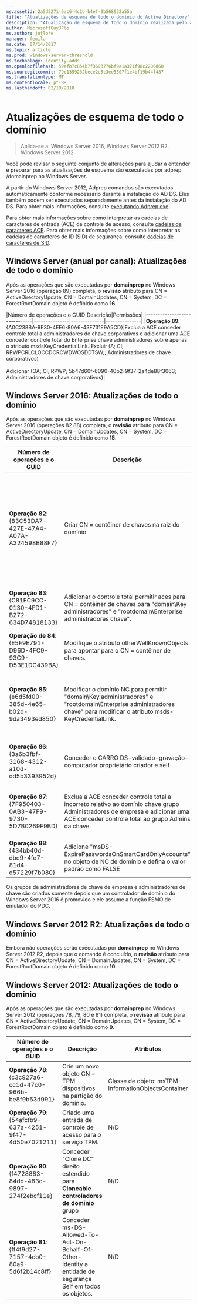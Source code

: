 ```yaml
---
ms.assetid: 2a5d5271-6ac6-4c1b-b4ef-9b568932a55a
title: "Atualizações de esquema de todo o domínio do Active Directory"
description: "Atualização de esquema de todo o domínio realizada pelo adprep /domainprep ao promover um controlador de domínio"
author: MicrosoftGuyJFlo
ms.author: joflore
manager: femila
ms.date: 07/14/2017
ms.topic: article
ms.prod: windows-server-threshold
ms.technology: identity-adds
ms.openlocfilehash: 59efb7c854b7f3693776bf9a1a371f98c2206d60
ms.sourcegitcommit: 79c1359232bece2e5c3ee5507f1e4bf19b44f487
ms.translationtype: MT
ms.contentlocale: pt-BR
ms.lasthandoff: 02/19/2018
---
```

# <a name="domain-wide-schema-updates"></a>Atualizações de esquema de todo o domínio

>Aplica-se a: Windows Server 2016, Windows Server 2012 R2, Windows Server 2012

Você pode revisar o seguinte conjunto de alterações para ajudar a entender e preparar para as atualizações de esquema são executadas por adprep /domainprep no Windows Server. 

A partir do Windows Server 2012, Adprep comandos são executados automaticamente conforme necessário durante a instalação do AD DS. Eles também podem ser executados separadamente antes da instalação do AD DS. Para obter mais informações, consulte [executando Adprep.exe](https://technet.microsoft.com/library/dd464018(v=ws.10).aspx).

Para obter mais informações sobre como interpretar as cadeias de caracteres de entrada (ACE) de controle de acesso, consulte [cadeias de caracteres ACE](https://msdn.microsoft.com/library/aa374928(VS.85).aspx). Para obter mais informações sobre como interpretar as cadeias de caracteres de ID (SID) de segurança, consulte [cadeias de caracteres de SID](https://msdn.microsoft.com/library/aa379602(VS.85).aspx).

## <a name="windows-server-semi-annual-channel-domain-wide-updates"></a>Windows Server (anual por canal): Atualizações de todo o domínio

Após as operações que são executadas por **domainprep** no Windows Server 2016 (operação 89) completa, o **revisão** atributo para CN = ActiveDirectoryUpdate, CN = DomainUpdates, CN = System, DC = ForestRootDomain objeto é definido como **16**.

|Número de operações e o GUID|Descrição|Permissões|
|------------------------------|---------------|--------------|---------------|
|**Operação 89**: {A0C238BA-9E30-4EE6-80A6-43F731E9A5CD}|Exclua a ACE conceder controle total a administradores de chave corporativos e adicionar uma ACE conceder controle total do Enterprise chave administradores sobre apenas o atributo msdsKeyCredentialLink.|Excluir (A; CI; RPWPCRLCLOCCDCRCWDWOSDDTSW;; Administradores de chave corporativos) <br /> <br />Adicionar (OA; CI; RPWP; 5b47d60f-6090-40b2-9f37-2a4de88f3063; Administradores de chave corporativos)|

## <a name="windows-server-2016-domain-wide-updates"></a>Windows Server 2016: Atualizações de todo o domínio

Após as operações que são executadas por **domainprep** no Windows Server 2016 (operações 82 88) completa, o **revisão** atributo para CN = ActiveDirectoryUpdate, CN = DomainUpdates, CN = System, DC = ForestRootDomain objeto é definido como **15**.

|Número de operações e o GUID|Descrição|Atributos|Permissões|
|------------------------------|---------------|--------------|---------------|
|**Operação 82**: {83C53DA7-427E-47A4-A07A-A324598B88F7}|Criar CN = contêiner de chaves na raiz do domínio|-Classe: contêiner<br />-Descrição: contêiner padrão para objetos de chaves de credenciais<br />-ShowInAdvancedViewOnly: TRUE|(A; CI; RPWPCRLCLOCCDCRCWDWOSDDTSW;; EA)<br />(A; CI; RPWPCRLCLOCCDCRCWDWOSDDTSW;; D A)<br />(A; CI; RPWPCRLCLOCCDCRCWDWOSDDTSW;; SY)<br />(A; CI; RPWPCRLCLOCCDCRCWDWOSDDTSW;; D D)<br />(A; CI; RPWPCRLCLOCCDCRCWDWOSDDTSW;; ED)|
|**Operação 83**: {C81FC9CC-0130-4FD1-B272-634D74818133}|Adicionar o controle total permitir aces para CN = contêiner de chaves para "domain\Key administradores" e "rootdomain\Enterprise administradores chave".|N/D|(A; CI; RPWPCRLCLOCCDCRCWDWOSDDTSW;; Administradores de chaves)<br />(A; CI; RPWPCRLCLOCCDCRCWDWOSDDTSW;; Administradores de chave corporativos)|
|**Operação de 84**: {E5F9E791-D96D-4FC9-93C9-D53E1DC439BA}|Modifique o atributo otherWellKnownObjects para apontar para o CN = contêiner de chaves.|-otherWellKnownObjects: B:32:683A24E2E8164BD3AF86AC3C2CF3F981:CN = chaves, %ws|N/D|
|**Operação 85**: {e6d5fd00-385d-4e65-b02d-9da3493ed850}|Modificar o domínio NC para permitir "domain\Key administradores" e "rootdomain\Enterprise administradores chave" para modificar o atributo msds-KeyCredentialLink. |N/D|(OA; CI; RPWP; 5b47d60f-6090-40b2-9f37-2a4de88f3063; Administradores de chaves)<br />(OA; CI; RPWP; 5b47d60f-6090-40b2-9f37-2a4de88f3063; Administradores de chave corporativos no domínio raiz, mas em domínios não raiz resultaram em uma ACE relativo ao domínio falsa com um SID-527 não puder ser resolvido)|
|**Operação 86**: {3a6b3fbf-3168-4312-a10d-dd5b3393952d}|Conceder o CARRO DS-validado-gravação-computador proprietário criador e self|N/D|(OA; CIIO;SW;9b026da6-0d3c-465c-8bee-5199d7165cba;bf967a86-0de6-11d0-a285-00aa003049e2;PS)<br />(OA; CIIO;SW;9b026da6-0d3c-465c-8bee-5199d7165cba;bf967a86-0de6-11d0-a285-00aa003049e2;co)|
|**Operação 87**: {7F950403-0AB3-47F9-9730-5D7B0269F9BD}|Exclua a ACE conceder controle total a incorreto relativo ao domínio chave grupo Administradores de empresa e adicionar uma ACE conceder controle total ao grupo Admins da chave. |N/D|Excluir (A; CI; RPWPCRLCLOCCDCRCWDWOSDDTSW;; Administradores de chave corporativos)<br /> <br />Adicionar (A; CI; RPWPCRLCLOCCDCRCWDWOSDDTSW;; Administradores de chave corporativos)|
|**Operação 88**: {434bb40d-dbc9-4fe7-81d4-d57229f7b080}|Adicione "msDS-ExpirePasswordsOnSmartCardOnlyAccounts" no objeto de NC de domínio e defina o valor padrão como FALSE|N/D|N/D|

Os grupos de administradores de chave de empresa e administradores de chave são criados somente depois que um controlador de domínio do Windows Server 2016 é promovido e ele assume a função FSMO de emulador do PDC.

## <a name="windows-server-2012-r2-domain-wide-updates"></a>Windows Server 2012 R2: Atualizações de todo o domínio

Embora não operações serão executadas por **domainprep** no Windows Server 2012 R2, depois que o comando é concluído, o **revisão** atributo para CN = ActiveDirectoryUpdate, CN = DomainUpdates, CN = System, DC = ForestRootDomain objeto é definido como **10**.

## <a name="windows-server-2012-domain-wide-updates"></a>Windows Server 2012: Atualizações de todo o domínio

Após as operações que são executadas por **domainprep** no Windows Server 2012 (operações 78, 79, 80 e 81) completa, o **revisão** atributo para CN = ActiveDirectoryUpdate, CN = DomainUpdates, CN = System, DC = ForestRootDomain objeto é definido como **9**.

|Número de operações e o GUID|Descrição|Atributos|Permissões|
|------------------------------|---------------|--------------|---------------|
|**Operação 78**: {c3c927a6-cc1d-47c0-966b-be8f9b63d991}|Crie um novo objeto CN = TPM dispositivos na partição do domínio.|Classe de objeto: msTPM-InformationObjectsContainer|N/D|
|**Operação 79**: {54afcfb9-637a-4251-9f47-4d50e7021211}|Criado uma entrada de controle de acesso para o serviço TPM.|N/D|(OA; CIIO; WP;ea1b7b93-5e48-46d5-bc6c-4df4fda78a35;bf967a86-0de6-11d0-a285-00aa003049e2;PS)|
|**Operação 80**: {f4728883-84dd-483c-9897-274f2ebcf11e}|Conceder "Clone DC" direito estendido para **Cloneable controladores de domínio** grupo|N/D|(OA; CR; 3e0f7e18-2c7a-4c10-ba82-4d926db99a3e; *SID do domínio*-522)|
|**Operação 81**: {ff4f9d27-7157-4cb0-80a9-5d6f2b14c8ff}|Conceder ms-DS-Allowed-To-Act-On-Behalf-Of-Other-Identity a entidade de segurança Self em todos os objetos.|N/D|(OA; CIOI; RPWP; 3f78c3e5-f79a-46bd-a0b8-9d18116ddc79; PS)|
